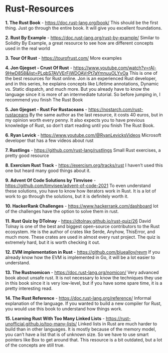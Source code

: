 # Rust-Resources
**1. The Rust Book** - https://doc.rust-lang.org/book/ This should be the first thing. Just go through the entire book. It will give you excellent foundations.

**2. Rust By Example** - https://doc.rust-lang.org/rust-by-example/ Similar to Solidity By Example, a great resource to see how are different concepts used in the real world

**3. Tour Of Rust** - https://tourofrust.com/ More examples

**4. Jon Gjegset - Crust Of Rust** - https://www.youtube.com/watch?v=rAl-9HwD858&list=PLqbS7AVVErFiWDOAVrPt7aYmnuuOLYvOa This is one of the best resources for Rust online. Jon is an experienced Rust developer, and in this series, he explains concepts like Lifetime annotations, Dynamic vs. Static dispatch, and much more. But you already have to know the language since it is more of an intermediate tutorial. So before jumping in, I recommend you finish The Rust Book

**5. Jon Gjegset - Rust For Rustaceans** - https://nostarch.com/rust-rustaceans By the same author as the last resource, it costs 40 euros, but in my opinion worth every penny. It also expects you to have previous knowledge of Rust, so don’t start reading until you finish The Rust Book.

**6. Ryan Levick** - https://www.youtube.com/@RyanLevicksVideos Microsoft developer that has a few videos about rust

**7. Rustlings** - https://github.com/rust-lang/rustlings Small Rust exercises, a pretty good resource

**8. Exercism Rust Track** - https://exercism.org/tracks/rust I haven’t used this one but heard many good things about it.

**9. Advent Of Code Solutions by Timvisee** - https://github.com/timvisee/advent-of-code-2021 To even understand these solutions, you have to know how iterators work in Rust. It is a lot of work to go through the solutions, but it is definitely worth it.

**10. HackerRank Challenges** - https://www.hackerrank.com/dashboard lot of the challenges have the option to solve them in rust.

**11. Rust Quiz by DTolnay** - https://dtolnay.github.io/rust-quiz/26 David Tolnay is one of the best and biggest open-source contributors to the Rust ecosystem. He is the author of crates like Serde, Anyhow, ThisError, and much more. These crates are used in almost every rust project. The quiz is extremely hard, but it is worth checking it out.

**12. EVM implementation in Rust**  - https://github.com/bluealloy/revm If you already know how the EVM is implemented in Go, it will be a lot easier to understand.

**13. The Rustnomicon** - https://doc.rust-lang.org/nomicon/ Very advanced book about unsafe rust. It is not necessary to know the techniques they use in this book since it is very low-level, but if you have some spare time, it is a pretty interesting read.

**14. The Rust Reference** - https://doc.rust-lang.org/reference/ Informal explanation of the language. If you wanted to build a new compiler for Rust, you would use this book to understand how things work.

**15. Learning Rust With Too Many Linked Lists** - https://rust-unofficial.github.io/too-many-lists/ Linked lists in Rust are much harder to build than in other languages. It is mostly because of the memory model, you can’t have a list that is of unknown size. So we have to use smart pointers like Box to get around that. This resource is a bit outdated, but a lot of the concepts are still true.
